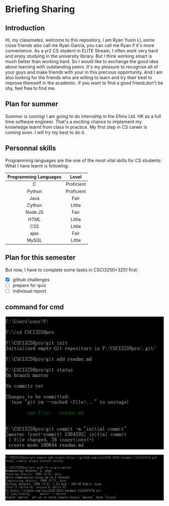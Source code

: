 # Briefing Sharing 
## Introduction
Hi, my classmates, welcome to this repository, I am Ryan Yuxin LI, some close friends also call me Ryan Garcia, you can call me Ryan if it's more convenience.
As a yr2 CS student in ELITE Stream, I often work very hard and enjoy studying in the university library. But I think working smart is much better than working hard. So I would like to exchange the good idea about learning with outstanding peers. It's my pleasure to recognise all of your guys and make friends with your in this precious opportunity. And I am also looking for the friends who are willing to learn and try their best to improve themself in the academic. If you want to find a good friend,don't be shy, feel free to find me.

## Plan for summer
Summer is coming! I am going to do internship in the Efinix Ltd. HK as a full time software engineer. That's a exciting chance to implement my knowledge learnt from class in practice. My first step in CS career is coming soon. I will try my best to do it.

## Personnal skills
Programming languages are the one of the most vital skills for CS students:
What I have learnt is following:

| Programming Languages| Level |
|:-----------------------:| :----------------: |
| C                     | Proficient    |
| Python                | Proficient    |
| Java                  | Fair          |
| Cython                | Little        |
| Node.JS               | Fair          |
| HTML                  | Little        |
| CSS                   | Little        |
| ajax                  | Fair          |
| MySQL                 | Little        |

## Plan for this semester
But now, I have to complete some tasks in CSCI3250+3251 first:

- [x] github challenges
- [ ] prepare for quiz
- [ ] indivisual report

## command for cmd

![add]( add.png "add")

![push]( http://github.com/csci3250-2019/student-1155107874/blob/master/push.png "push")
